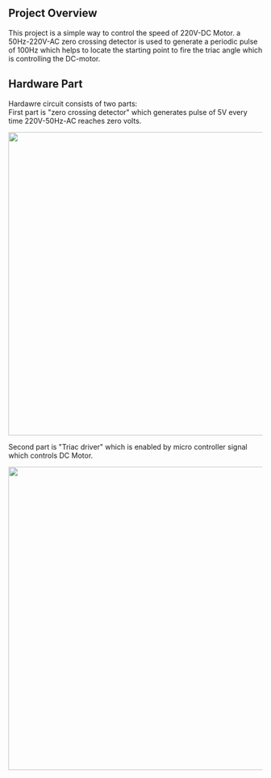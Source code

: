 ## Project Overview
This project is a simple way to control the speed of 220V-DC Motor. a 50Hz-220V-AC zero crossing detector is used to generate a periodic pulse of 100Hz which helps to locate the starting point to fire the triac angle which is controlling the DC-motor.  
## Hardware Part
Hardawre circuit consists of two parts:  
First part is "zero crossing detector" which generates pulse of 5V every time 220V-50Hz-AC reaches zero volts.  
<div>
  <img src="https://user-images.githubusercontent.com/107086104/235358185-ee56f6a0-80a8-46ac-954d-a3c02eb1c239.png" width="600">
</div>  

Second part is "Triac driver" which is enabled by micro controller signal which controls DC Motor.
<div>
  <img src="https://user-images.githubusercontent.com/107086104/235358760-59b97d05-6a52-4ee7-90d2-fc81628af656.png" width="600">
</div> 
